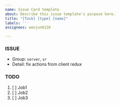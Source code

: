 ```yaml
---
name: Issue Card template
about: Describe this issue template's purpose here.
title: "[Task] [type] [name]"
labels: ''
assignees: wonjun0120

---
```


### ISSUE
- Group: `server`, `sr`
- Detail: fix actions from client redux

### TODO
1. [ ] Job1
2. [ ] Job2
3. [ ] Job3

